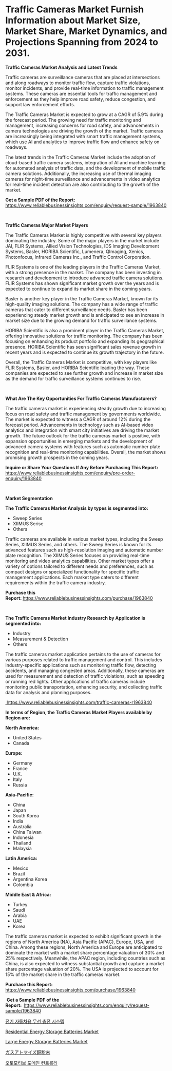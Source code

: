 <p><h1>Traffic Cameras Market Furnish Information about Market Size, Market Share, Market Dynamics, and Projections Spanning from 2024 to 2031.</h1></p><p><strong>Traffic Cameras Market Analysis and Latest Trends</strong></p>
<p><p>Traffic cameras are surveillance cameras that are placed at intersections and along roadways to monitor traffic flow, capture traffic violations, monitor incidents, and provide real-time information to traffic management systems. These cameras are essential tools for traffic management and enforcement as they help improve road safety, reduce congestion, and support law enforcement efforts.</p><p>The Traffic Cameras Market is expected to grow at a CAGR of 5.9% during the forecast period. The growing need for traffic monitoring and management, increasing concerns for road safety, and advancements in camera technologies are driving the growth of the market. Traffic cameras are increasingly being integrated with smart traffic management systems, which use AI and analytics to improve traffic flow and enhance safety on roadways.</p><p>The latest trends in the Traffic Cameras Market include the adoption of cloud-based traffic camera systems, integration of AI and machine learning for automated analysis of traffic data, and the development of mobile traffic camera solutions. Additionally, the increasing use of thermal imaging cameras for night-time surveillance and advancements in video analytics for real-time incident detection are also contributing to the growth of the market.</p></p>
<p><strong>Get a Sample PDF of the Report:&nbsp;</strong> <a href="https://www.reliablebusinessinsights.com/enquiry/request-sample/1963840">https://www.reliablebusinessinsights.com/enquiry/request-sample/1963840</a></p>
<p>&nbsp;</p>
<p><strong>Traffic Cameras Major Market Players</strong></p>
<p><p>The Traffic Cameras Market is highly competitive with several key players dominating the industry. Some of the major players in the market include JAI, FLIR Systems, Allied Vision Technologies, IDS Imaging Development Systems, Basler, HORIBA Scientific, Lumenera, QImaging, Xenics, Photonfocus, Infrared Cameras Inc., and Traffic Control Corporation.</p><p>FLIR Systems is one of the leading players in the Traffic Cameras Market, with a strong presence in the market. The company has been investing in research and development to introduce advanced traffic camera solutions. FLIR Systems has shown significant market growth over the years and is expected to continue to expand its market share in the coming years.</p><p>Basler is another key player in the Traffic Cameras Market, known for its high-quality imaging solutions. The company has a wide range of traffic cameras that cater to different surveillance needs. Basler has been experiencing steady market growth and is anticipated to see an increase in market size due to the growing demand for traffic surveillance systems.</p><p>HORIBA Scientific is also a prominent player in the Traffic Cameras Market, offering innovative solutions for traffic monitoring. The company has been focusing on enhancing its product portfolio and expanding its geographical presence. HORIBA Scientific has seen significant sales revenue growth in recent years and is expected to continue its growth trajectory in the future.</p><p>Overall, the Traffic Cameras Market is competitive, with key players like FLIR Systems, Basler, and HORIBA Scientific leading the way. These companies are expected to see further growth and increase in market size as the demand for traffic surveillance systems continues to rise.</p></p>
<p>&nbsp;</p>
<p><strong>What Are The Key Opportunities For Traffic Cameras Manufacturers?</strong></p>
<p><p>The traffic cameras market is experiencing steady growth due to increasing focus on road safety and traffic management by governments worldwide. The market is expected to witness a CAGR of around 12% during the forecast period. Advancements in technology such as AI-based video analytics and integration with smart city initiatives are driving the market growth. The future outlook for the traffic cameras market is positive, with expansion opportunities in emerging markets and the development of advanced camera systems with features such as automatic number plate recognition and real-time monitoring capabilities. Overall, the market shows promising growth prospects in the coming years.</p></p>
<p><strong>Inquire or Share Your Questions If Any Before Purchasing This Report:</strong> <a href="https://www.reliablebusinessinsights.com/enquiry/pre-order-enquiry/1963840">https://www.reliablebusinessinsights.com/enquiry/pre-order-enquiry/1963840</a></p>
<p>&nbsp;</p>
<p><strong>Market Segmentation</strong></p>
<p><strong>The Traffic Cameras Market Analysis by types is segmented into:</strong></p>
<p><ul><li>Sweep Series</li><li>XIIMUS Serise</li><li>Others</li></ul></p>
<p><p>Traffic cameras are available in various market types, including the Sweep Series, XIIMUS Series, and others. The Sweep Series is known for its advanced features such as high-resolution imaging and automatic number plate recognition. The XIIMUS Series focuses on providing real-time monitoring and video analytics capabilities. Other market types offer a variety of options tailored to different needs and preferences, such as compact designs or specialized functionality for specific traffic management applications. Each market type caters to different requirements within the traffic camera industry.</p></p>
<p><strong>Purchase this Report:&nbsp;</strong><a href="https://www.reliablebusinessinsights.com/purchase/1963840">https://www.reliablebusinessinsights.com/purchase/1963840</a></p>
<p>&nbsp;</p>
<p><strong>The Traffic Cameras Market Industry Research by Application is segmented into:</strong></p>
<p><ul><li>Industry</li><li>Measurement & Detection</li><li>Others</li></ul></p>
<p><p>The traffic cameras market application pertains to the use of cameras for various purposes related to traffic management and control. This includes industry-specific applications such as monitoring traffic flow, detecting accidents, and managing congested areas. Additionally, these cameras are used for measurement and detection of traffic violations, such as speeding or running red lights. Other applications of traffic cameras include monitoring public transportation, enhancing security, and collecting traffic data for analysis and planning purposes.</p></p>
<p><a href="https://www.reliablebusinessinsights.com/traffic-cameras-r1963840">&nbsp;https://www.reliablebusinessinsights.com/traffic-cameras-r1963840</a></p>
<p><strong>In terms of Region, the Traffic Cameras Market Players available by Region are:</strong></p>
<p>
    <p> <strong> North America: </strong>
        <ul>
            <li>United States</li>
            <li>Canada</li>
        </ul>
        </p> 
    <p> <strong> Europe: </strong>
        <ul>
            <li>Germany</li>
            <li>France</li>
            <li>U.K.</li>
            <li>Italy</li>
            <li>Russia</li>
        </ul>
        </p> 
    <p> <strong> Asia-Pacific: </strong>
        <ul>
            <li>China</li>
            <li>Japan</li>
            <li>South Korea</li>
            <li>India</li>
            <li>Australia</li>
            <li>China Taiwan</li>
            <li>Indonesia</li>
            <li>Thailand</li>
            <li>Malaysia</li>
        </ul>
        </p> 
    <p> <strong> Latin America: </strong>
        <ul>
            <li>Mexico</li>
            <li>Brazil</li>
            <li>Argentina Korea</li>
            <li>Colombia</li>
        </ul>
        </p> 
    <p> <strong> Middle East & Africa: </strong>
        <ul>
            <li>Turkey</li>
            <li>Saudi</li>
            <li>Arabia</li>
            <li>UAE</li>
            <li>Korea</li>
        </ul>
    </p>
    </p>
<p><p>The traffic cameras market is expected to exhibit significant growth in the regions of North America (NA), Asia Pacific (APAC), Europe, USA, and China. Among these regions, North America and Europe are anticipated to dominate the market with a market share percentage valuation of 30% and 25% respectively. Meanwhile, the APAC region, including countries such as China, is also expected to witness substantial growth and capture a market share percentage valuation of 20%. The USA is projected to account for 15% of the market share in the traffic cameras market.</p></p>
<p><strong>Purchase this Report: </strong><a href="https://www.reliablebusinessinsights.com/purchase/1963840">https://www.reliablebusinessinsights.com/purchase/1963840</a></p>
<p>&nbsp;<strong>Get a Sample PDF of the Report:&nbsp;&nbsp;</strong><a href="https://www.reliablebusinessinsights.com/enquiry/request-sample/1963840">https://www.reliablebusinessinsights.com/enquiry/request-sample/1963840</a></p>
<p><strong></strong></p>
<p><p><a href="https://github.com/rsg307664904/Market-Research-Report-List-2/blob/main/6754053162615.md">전기 자동차용 무선 충전 시스템</a></p><p><a href="https://github.com/timeliteaut/Market-Research-Report-List-3/blob/main/residential-energy-storage-batteries-market.md">Residential Energy Storage Batteries Market</a></p><p><a href="https://github.com/seekum/Market-Research-Report-List-3/blob/main/large-energy-storage-batteries-market.md">Large Energy Storage Batteries Market</a></p><p><a href="https://github.com/DayanaRunolfsdottir/Market-Research-Report-List-1/blob/main/2289880152569.md">ガスアトマイズ銅粉末</a></p><p><a href="https://github.com/muchswr/Market-Research-Report-List-1/blob/main/3098010162614.md">오토모티브 도메인 컨트롤러</a></p></p>